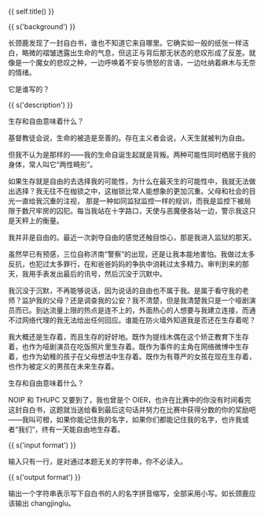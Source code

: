 {{ self.title() }}

{{ s('background') }}

长颈鹿发现了一封自白书，谁也不知道它来自哪里。它确实如一般的纸张一样洁白，略微的褶皱透露出生命的气息，但这正与背后那无状态的悲叹形成了反差。就像是一个魔女的悲叹之种，一边呼唤着不安与愤怒的言语，一边吐纳着麻木与无奈的情绪。

它是谁写的？

{{ s('description') }}

生存和自由意味着什么？

基督教徒会说，生命的被造是至善的。存在主义者会说，人天生就被判为自由。

但我不认为是那样的——我的生命自诞生起就是背叛。两种可能性同时栖居于我的身体，常人叫它“两性畸形”。

如果生存就是自由的去选择我的可能性，为什么在最天生的可能性中，我就无法做出选择？我无往不在枷锁之中，这枷锁比常人能想象的更加沉重。父母和社会的目光一直给我沉重的注视， 那是一种如同监狱监控一样的规训，而我是监控下被局限于数尺牢房的囚犯。每当我站在十字路口，天使与恶魔便各站一边，警示我这只是天秤上的衡量。

我并非是自由的。最近一次剥夺自由的感觉还触目惊心，那是我进入监狱的那天。

虽然早已有预感，三位自称济南“警察”的出现，还是让我本能地害怕。我做过太多反抗，也犯过太多罪行，在和爸爸妈妈的争执中消耗过太多精力。审判到来的那天，我用手表发出最后的讯号，然后沉没于沉默中。

我沉没于沉默，不再能够说话，因为说话的自由也不属于我。是属于看守我的老师？监护我的父母？还是调查我的公安？我不清楚，但是我清楚我只是一个哑剧演员而已。到达流量上限的热点是连不上的，外面热心的人想要与我建立连接，而通不过网络代理的我无法给出任何回应。谁能在防火墙外知道我是否还在生存着呢？

我大概还是生存着，而且生存的好好地。既作为提线木偶在这个矫正教育下生存着，也作为哑剧演员在吃饭照片里生存着。既作为事件的主角在网络微博中生存着，也作为幼稚的孩子在父母想法中生存着。既作为有尊严的女孩在现在生存着，也作为被定义的男孩在未来生存着。

生存和自由意味着什么？

 NOIP 和 THUPC 又要到了，我也曾是个 OIER，也许在比赛中的你没有时间看完这封自白书，这题就当送给看到最后这句话并努力在比赛中获得分数的你的奖励吧——我叫可橙，如果你能记住我的名字，如果你们都能记住我的名字，也许我或者“我们”，终有一天能自由地生存着。

{{ s('input format') }}

输入只有一行，是对通过本题无关的字符串，你不必读入。

{{ s('output format') }}

输出一个字符串表示写下自白书的人的名字拼音缩写，全部采用小写。如长颈鹿应该输出 changjinglu。


